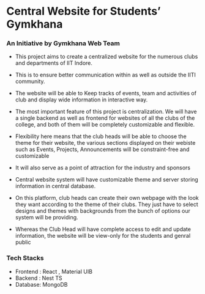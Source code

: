 # Central Website for Students’ Gymkhana​

### An Initiative by Gymkhana Web Team

- This project aims to create a centralized website for the numerous clubs and departments of IIT Indore.
- This is to ensure better communication within as well as outside the IITI community.

- The website will be able to Keep tracks of events, team and activities of club and 
display wide information in interactive way. 

- The most important feature of this project is centralization. We will have a single backend as well as frontend for websites of all the clubs
  of the college, and both of them will be completely customizable and flexible. 

- Flexibility here means that the club heads will be able to choose the theme for their website, the various sections displayed on their webiste 
  such as Events, Projects, Announcements will be constraint-free and customizable 
  
- It will also serve as a point of attraction for the industry and sponsors

- Central website system will have customizable theme and server storing information in central database.

- On this platform, club heads can create their own webpage with the look they want according to the theme of their clubs.
  They just have to select designs and themes with backgrounds from the bunch of options our system will be providing.

- Whereas the Club Head will have complete access to edit and update information, the website will be view-only for the students and genral public

### Tech Stacks

- Frontend : React , Material UIB
- Backend : Nest TS 
- Database: MongoDB

